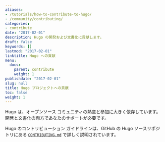 ```yaml
---
aliases:
- /tutorials/how-to-contribute-to-hugo/
- /community/contributing/
categories:
- contribute
date: "2017-02-01"
description: Hugo の開発および文書化に貢献します。
draft: false
keywords: []
lastmod: "2017-02-01"
linktitle: Hugo への貢献
menu:
  docs:
    parent: contribute
    weight: 1
publishdate: "2017-02-01"
slug: null
title: Hugo プロジェクトへの貢献
toc: false
weight: 1
---
```


Hugo は、オープンソース コミュニティの熱意と参加に大きく依存しています。 開発と文書化の両方であなたのサポートが必要です。

Hugo のコントリビューション ガイドラインは、GitHub の Hugo ソースリポジトリにある [`CONTRIBUTING.md`](https://github.com/gohugoio/hugo/blob/master/CONTRIBUTING.md) で詳しく説明されています。
